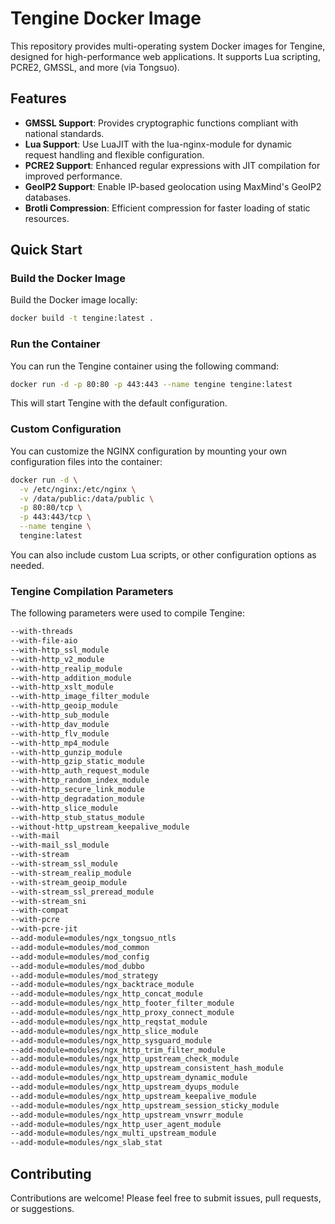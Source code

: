# Tengine Docker Image
This repository provides multi-operating system Docker images for Tengine, designed for high-performance web applications. It supports Lua scripting, PCRE2, GMSSL, and more (via Tongsuo).

## Features
- **GMSSL Support**: Provides cryptographic functions compliant with national standards.
- **Lua Support**: Use LuaJIT with the lua-nginx-module for dynamic request handling and flexible configuration.
- **PCRE2 Support**: Enhanced regular expressions with JIT compilation for improved performance.
- **GeoIP2 Support**: Enable IP-based geolocation using MaxMind's GeoIP2 databases.
- **Brotli Compression**: Efficient compression for faster loading of static resources.

## Quick Start

### Build the Docker Image
Build the Docker image locally:
```sh
docker build -t tengine:latest .
```

### Run the Container
You can run the Tengine container using the following command:
```sh
docker run -d -p 80:80 -p 443:443 --name tengine tengine:latest
```

This will start Tengine with the default configuration.

### Custom Configuration
You can customize the NGINX configuration by mounting your own configuration files into the container:
```sh
docker run -d \
  -v /etc/nginx:/etc/nginx \
  -v /data/public:/data/public \
  -p 80:80/tcp \
  -p 443:443/tcp \
  --name tengine \
  tengine:latest
```

You can also include custom Lua scripts, or other configuration options as needed.

### Tengine Compilation Parameters
The following parameters were used to compile Tengine:
```sh
--with-threads
--with-file-aio
--with-http_ssl_module
--with-http_v2_module
--with-http_realip_module
--with-http_addition_module
--with-http_xslt_module
--with-http_image_filter_module
--with-http_geoip_module
--with-http_sub_module
--with-http_dav_module
--with-http_flv_module
--with-http_mp4_module
--with-http_gunzip_module
--with-http_gzip_static_module
--with-http_auth_request_module
--with-http_random_index_module
--with-http_secure_link_module
--with-http_degradation_module
--with-http_slice_module
--with-http_stub_status_module
--without-http_upstream_keepalive_module
--with-mail
--with-mail_ssl_module
--with-stream
--with-stream_ssl_module
--with-stream_realip_module
--with-stream_geoip_module
--with-stream_ssl_preread_module
--with-stream_sni
--with-compat
--with-pcre
--with-pcre-jit
--add-module=modules/ngx_tongsuo_ntls
--add-module=modules/mod_common
--add-module=modules/mod_config
--add-module=modules/mod_dubbo
--add-module=modules/mod_strategy
--add-module=modules/ngx_backtrace_module
--add-module=modules/ngx_http_concat_module
--add-module=modules/ngx_http_footer_filter_module
--add-module=modules/ngx_http_proxy_connect_module
--add-module=modules/ngx_http_reqstat_module
--add-module=modules/ngx_http_slice_module
--add-module=modules/ngx_http_sysguard_module
--add-module=modules/ngx_http_trim_filter_module
--add-module=modules/ngx_http_upstream_check_module
--add-module=modules/ngx_http_upstream_consistent_hash_module
--add-module=modules/ngx_http_upstream_dynamic_module
--add-module=modules/ngx_http_upstream_dyups_module
--add-module=modules/ngx_http_upstream_keepalive_module
--add-module=modules/ngx_http_upstream_session_sticky_module
--add-module=modules/ngx_http_upstream_vnswrr_module
--add-module=modules/ngx_http_user_agent_module
--add-module=modules/ngx_multi_upstream_module
--add-module=modules/ngx_slab_stat
```


## Contributing
Contributions are welcome! Please feel free to submit issues, pull requests, or suggestions.
